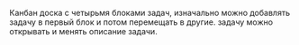 Канбан доска с четырьмя блоками задач, изначально можно добавлять задачу в первый блок и потом перемещать в другие. задачу можно открывать и менять описание задачи.